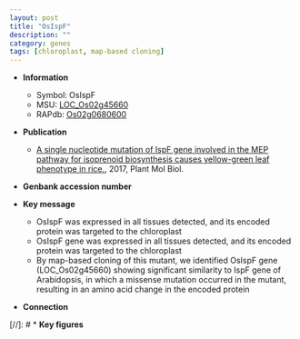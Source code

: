 ```yaml
---
layout: post
title: "OsIspF"
description: ""
category: genes
tags: [chloroplast, map-based cloning]
---
```


* **Information**  
    + Symbol: OsIspF  
    + MSU: [LOC_Os02g45660](http://rice.plantbiology.msu.edu/cgi-bin/ORF_infopage.cgi?orf=LOC_Os02g45660)  
    + RAPdb: [Os02g0680600](http://rapdb.dna.affrc.go.jp/viewer/gbrowse_details/irgsp1?name=Os02g0680600)  

* **Publication**  
    + [A single nucleotide mutation of IspF gene involved in the MEP pathway for isoprenoid biosynthesis causes yellow-green leaf phenotype in rice.](http://www.ncbi.nlm.nih.gov/pubmed?term=A+single+nucleotide+mutation+of+IspF+gene+involved+in+the+MEP+pathway+for+isoprenoid+biosynthesis+causes+yellow-green+leaf+phenotype+in+rice.%5BTitle%5D), 2017, Plant Mol Biol.

* **Genbank accession number**  

* **Key message**  
    + OsIspF was expressed in all tissues detected, and its encoded protein was targeted to the chloroplast
    + OsIspF gene was expressed in all tissues detected, and its encoded protein was targeted to the chloroplast
    + By map-based cloning of this mutant, we identified OsIspF gene (LOC_Os02g45660) showing significant similarity to IspF gene of Arabidopsis, in which a missense mutation occurred in the mutant, resulting in an amino acid change in the encoded protein

* **Connection**  

[//]: # * **Key figures**  


